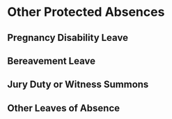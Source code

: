 # Other Protected Absences

## Pregnancy Disability Leave


## Bereavement Leave



## Jury Duty or Witness Summons



## Other Leaves of Absence


